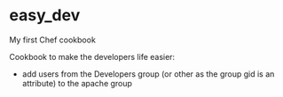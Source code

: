 # easy_dev

My first Chef cookbook

Cookbook to make the developers life easier: 
 - add users from the Developers group (or other as the group gid is an attribute) to the apache group


